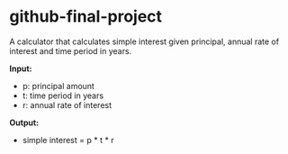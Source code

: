 # github-final-project
A calculator that calculates simple interest given principal, annual rate of interest and time period in years.

**Input:**
- p: principal amount
- t: time period in years
- r: annual rate of interest

**Output:**
- simple interest = p * t * r
